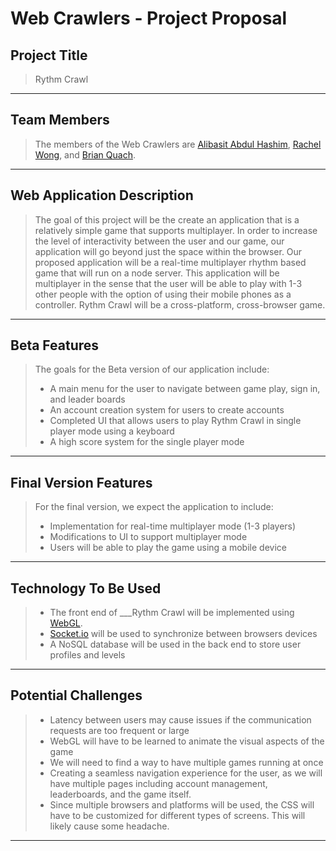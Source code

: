 # Web Crawlers - Project Proposal

## Project Title
> Rythm Crawl

***

## Team Members
> The members of the Web Crawlers are [Alibasit Abdul Hashim](https://github.com/ali-basit), [Rachel Wong](https://github.com/rachel-wong), and [Brian Quach](https://github.com/Brian-Quach).

***

## Web Application Description
> The goal of this project will be the create an application that is a relatively simple game that supports multiplayer. In order to increase the level of interactivity between the user and our game, our application will go beyond just the space within the browser. Our proposed application will be a real-time multiplayer rhythm based game that will run on a node server. This application will be multiplayer in the sense that the user will be able to play with 1-3 other people with the option of using their mobile phones as a controller. Rythm Crawl will be a cross-platform, cross-browser game.

***

## Beta Features
> The goals for the Beta version of our application include:
> * A main menu for the user to navigate between game play, sign in, and leader boards
> * An account creation system for users to create accounts
> * Completed UI that allows users to play Rythm Crawl in single player mode using a keyboard
> * A high score system for the single player mode

***

## Final Version Features
> For the final version, we expect the application to include:
> * Implementation for real-time multiplayer mode (1-3 players)
> * Modifications to UI to support multiplayer mode
> * Users will be able to play the game using a mobile device

***

## Technology To Be Used
> * The front end of ___Rythm Crawl will be implemented using [WebGL](https://developer.mozilla.org/en-US/docs/Web/API/WebGL_API).
> * [Socket.io](https://socket.io/) will be used to synchronize between browsers devices
> * A NoSQL database will be used in the back end to store user profiles and levels

***

## Potential Challenges
> * Latency between users may cause issues if the communication requests are too frequent or large
> * WebGL will have to be learned to animate the visual aspects of the game
> * We will need to find a way to have multiple games running at once
> * Creating a seamless navigation experience for the user, as we will have multiple pages including account management, leaderboards, and the game itself.
> * Since multiple browsers and platforms will be used, the CSS will have to be customized for different types of screens. This will likely cause some headache.

***

> 
